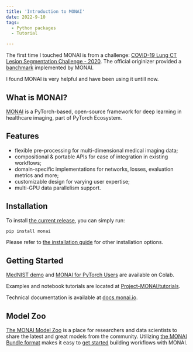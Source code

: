 ```yaml
---
title: 'Introduction to MONAI'
date: 2022-9-10
tags:
  - Python packages
  - Tutorial

---
```


The first time I touched MONAI is from a challenge: [COVID-19 Lung CT Lesion Segmentation Challenge - 2020](https://covid-segmentation.grand-challenge.org/).
The official originizer provided a [banchmark](https://github.com/Project-MONAI/tutorials/tree/main/3d_segmentation/challenge_baseline) implemented by MONAI.

I found MONAI is very helpful and have been using it untill now.

## What is MONAI?
[MONAI](https://github.com/Project-MONAI/MONAI) is a PyTorch-based, open-source framework for deep learning in healthcare imaging, part of PyTorch Ecosystem. 


## Features

- flexible pre-processing for multi-dimensional medical imaging data;
- compositional & portable APIs for ease of integration in existing workflows;
- domain-specific implementations for networks, losses, evaluation metrics and more;
- customizable design for varying user expertise;
- multi-GPU data parallelism support.


## Installation

To install [the current release](https://pypi.org/project/monai/), you can simply run:

```bash
pip install monai
```

Please refer to [the installation guide](https://docs.monai.io/en/latest/installation.html) for other installation options.

## Getting Started

[MedNIST demo](https://colab.research.google.com/drive/1wy8XUSnNWlhDNazFdvGBHLfdkGvOHBKe) and [MONAI for PyTorch Users](https://colab.research.google.com/drive/1boqy7ENpKrqaJoxFlbHIBnIODAs1Ih1T) are available on Colab.

Examples and notebook tutorials are located at [Project-MONAI/tutorials](https://github.com/Project-MONAI/tutorials).

Technical documentation is available at [docs.monai.io](https://docs.monai.io).

## Model Zoo
[The MONAI Model Zoo](https://github.com/Project-MONAI/model-zoo) is a place for researchers and data scientists to share the latest and great models from the community.
Utilizing [the MONAI Bundle format](https://docs.monai.io/en/latest/bundle_intro.html) makes it easy to [get started](https://github.com/Project-MONAI/tutorials/tree/main/model_zoo) building workflows with MONAI.